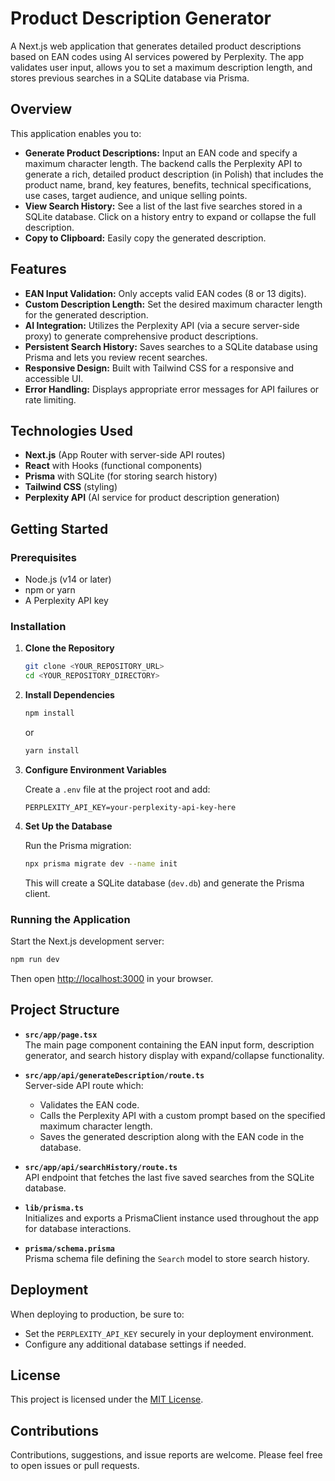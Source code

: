 # Product Description Generator

A Next.js web application that generates detailed product descriptions based on EAN codes using AI services powered by Perplexity. The app validates user input, allows you to set a maximum description length, and stores previous searches in a SQLite database via Prisma.

## Overview

This application enables you to:
- **Generate Product Descriptions:** Input an EAN code and specify a maximum character length. The backend calls the Perplexity API to generate a rich, detailed product description (in Polish) that includes the product name, brand, key features, benefits, technical specifications, use cases, target audience, and unique selling points.
- **View Search History:** See a list of the last five searches stored in a SQLite database. Click on a history entry to expand or collapse the full description.
- **Copy to Clipboard:** Easily copy the generated description.

## Features

- **EAN Input Validation:** Only accepts valid EAN codes (8 or 13 digits).
- **Custom Description Length:** Set the desired maximum character length for the generated description.
- **AI Integration:** Utilizes the Perplexity API (via a secure server-side proxy) to generate comprehensive product descriptions.
- **Persistent Search History:** Saves searches to a SQLite database using Prisma and lets you review recent searches.
- **Responsive Design:** Built with Tailwind CSS for a responsive and accessible UI.
- **Error Handling:** Displays appropriate error messages for API failures or rate limiting.

## Technologies Used

- **Next.js** (App Router with server-side API routes)
- **React** with Hooks (functional components)
- **Prisma** with SQLite (for storing search history)
- **Tailwind CSS** (styling)
- **Perplexity API** (AI service for product description generation)

## Getting Started

### Prerequisites

- Node.js (v14 or later)
- npm or yarn
- A Perplexity API key

### Installation

1. **Clone the Repository**
   ```bash
   git clone <YOUR_REPOSITORY_URL>
   cd <YOUR_REPOSITORY_DIRECTORY>
   ```

2. **Install Dependencies**
   ```bash
   npm install
   ```
   or
   ```bash
   yarn install
   ```

3. **Configure Environment Variables**

   Create a `.env` file at the project root and add:
   ```env
   PERPLEXITY_API_KEY=your-perplexity-api-key-here
   ```

4. **Set Up the Database**

   Run the Prisma migration:
   ```bash
   npx prisma migrate dev --name init
   ```
   This will create a SQLite database (`dev.db`) and generate the Prisma client.

### Running the Application

Start the Next.js development server:

```bash
npm run dev
```

Then open [http://localhost:3000](http://localhost:3000) in your browser.

## Project Structure

- **`src/app/page.tsx`**  
  The main page component containing the EAN input form, description generator, and search history display with expand/collapse functionality.

- **`src/app/api/generateDescription/route.ts`**  
  Server-side API route which:
  - Validates the EAN code.
  - Calls the Perplexity API with a custom prompt based on the specified maximum character length.
  - Saves the generated description along with the EAN code in the database.

- **`src/app/api/searchHistory/route.ts`**  
  API endpoint that fetches the last five saved searches from the SQLite database.

- **`lib/prisma.ts`**  
  Initializes and exports a PrismaClient instance used throughout the app for database interactions.

- **`prisma/schema.prisma`**  
  Prisma schema file defining the `Search` model to store search history.

## Deployment

When deploying to production, be sure to:
- Set the `PERPLEXITY_API_KEY` securely in your deployment environment.
- Configure any additional database settings if needed.

## License

This project is licensed under the [MIT License](LICENSE).

## Contributions

Contributions, suggestions, and issue reports are welcome. Please feel free to open issues or pull requests.
